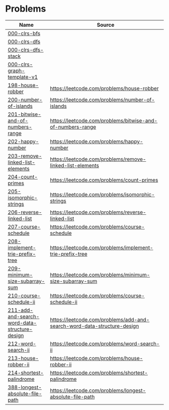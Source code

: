 Problems
========

| Name | Source |
| ---- | ------ |
| [000-clrs-bfs](https://github.com/lge88/lc/tree/master/000-clrs-bfs) |  |
| [000-clrs-dfs](https://github.com/lge88/lc/tree/master/000-clrs-dfs) |  |
| [000-clrs-dfs-stack](https://github.com/lge88/lc/tree/master/000-clrs-dfs-stack) |  |
| [000-clrs-graph-template-v1](https://github.com/lge88/lc/tree/master/000-clrs-graph-template-v1) |  |
| [198-house-robber](https://github.com/lge88/lc/tree/master/198-house-robber) | https://leetcode.com/problems/house-robber |
| [200-number-of-islands](https://github.com/lge88/lc/tree/master/200-number-of-islands) | https://leetcode.com/problems/number-of-islands |
| [201-bitwise-and-of-numbers-range](https://github.com/lge88/lc/tree/master/201-bitwise-and-of-numbers-range) | https://leetcode.com/problems/bitwise-and-of-numbers-range |
| [202-happy-number](https://github.com/lge88/lc/tree/master/202-happy-number) | https://leetcode.com/problems/happy-number |
| [203-remove-linked-list-elements](https://github.com/lge88/lc/tree/master/203-remove-linked-list-elements) | https://leetcode.com/problems/remove-linked-list-elements |
| [204-count-primes](https://github.com/lge88/lc/tree/master/204-count-primes) | https://leetcode.com/problems/count-primes |
| [205-isomorphic-strings](https://github.com/lge88/lc/tree/master/205-isomorphic-strings) | https://leetcode.com/problems/isomorphic-strings |
| [206-reverse-linked-list](https://github.com/lge88/lc/tree/master/206-reverse-linked-list) | https://leetcode.com/problems/reverse-linked-list |
| [207-course-schedule](https://github.com/lge88/lc/tree/master/207-course-schedule) | https://leetcode.com/problems/course-schedule |
| [208-implement-trie-prefix-tree](https://github.com/lge88/lc/tree/master/208-implement-trie-prefix-tree) | https://leetcode.com/problems/implement-trie-prefix-tree |
| [209-minimum-size-subarray-sum](https://github.com/lge88/lc/tree/master/209-minimum-size-subarray-sum) | https://leetcode.com/problems/minimum-size-subarray-sum |
| [210-course-schedule-ii](https://github.com/lge88/lc/tree/master/210-course-schedule-ii) | https://leetcode.com/problems/course-schedule-ii |
| [211-add-and-search-word-data-structure-design](https://github.com/lge88/lc/tree/master/211-add-and-search-word-data-structure-design) | https://leetcode.com/problems/add-and-search-word-data-structure-design |
| [212-word-search-ii](https://github.com/lge88/lc/tree/master/212-word-search-ii) | https://leetcode.com/problems/word-search-ii |
| [213-house-robber-ii](https://github.com/lge88/lc/tree/master/213-house-robber-ii) | https://leetcode.com/problems/house-robber-ii |
| [214-shortest-palindrome](https://github.com/lge88/lc/tree/master/214-shortest-palindrome) | https://leetcode.com/problems/shortest-palindrome |
| [388-longest-absolute-file-path](https://github.com/lge88/lc/tree/master/388-longest-absolute-file-path) | https://leetcode.com/problems/longest-absolute-file-path |

